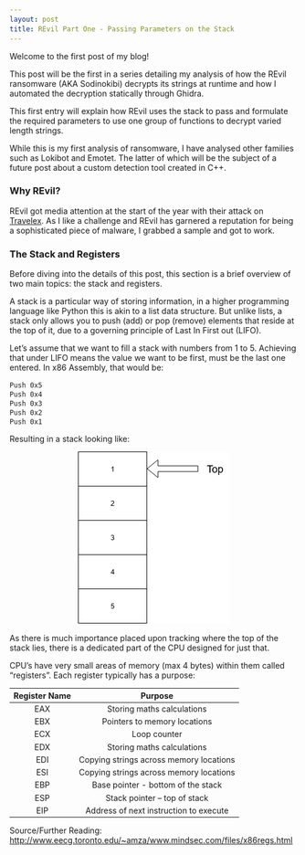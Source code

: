 ```yaml
---
layout: post
title: REvil Part One - Passing Parameters on the Stack
---
```


Welcome to the first post of my blog! 

This post will be the first in a series detailing my analysis of how the REvil ransomware (AKA Sodinokibi) decrypts its strings at runtime and how I automated the decryption statically through Ghidra.

This first entry will explain how REvil uses the stack to pass and formulate the required parameters to use one group of functions to decrypt varied length strings. 

While this is my first analysis of ransomware, I have analysed other families such as Lokibot and Emotet. The latter of which will be the subject of a future post about a custom detection tool created in C++.

### Why REvil?
REvil got media attention at the start of the year with their attack on [Travelex](https://www.trendmicro.com/vinfo/us/security/news/cybercrime-and-digital-threats/sodinokibi-ransomware-increases-yearend-activity-targets-airport-and-other-businesses). As I like a challenge and REvil has garnered a reputation for being a sophisticated piece of malware, I grabbed a sample and got to work.

### The Stack and Registers
Before diving into the details of this post, this section is a brief overview of two main topics: the stack and registers.

A stack is a particular way of storing information, in a higher programming language like Python this is akin to a list data structure. But unlike lists, a stack only allows you to push (add) or pop (remove) elements that reside at the top of it, due to a governing principle of Last In First out (LIFO).

Let’s assume that we want to fill a stack with numbers from 1 to 5.  Achieving that under LIFO means the value we want to be first, must be the last one entered. In x86 Assembly, that would be: 

```assembly
Push 0x5
Push 0x4
Push 0x3
Push 0x2
Push 0x1
```
Resulting in a stack looking like:
<p align="center">
  <img src="/images/initial_stack.png">
</p>

As there is much importance placed upon tracking where the top of the stack lies, there is a dedicated part of the CPU designed for just that.

CPU’s have very small areas of memory (max 4 bytes) within them called “registers”. Each register typically has a purpose:

| Register Name  | Purpose  |
|:-:|:-:|
| EAX  | Storing maths calculations  |
| EBX  | Pointers to memory locations  |
| ECX  | Loop counter  |
| EDX  | Storing maths calculations  |
| EDI  | Copying strings across memory locations  |
| ESI  | Copying strings across memory locations |
| EBP  | Base pointer - bottom of the stack |
| ESP  | Stack pointer – top of stack  |
| EIP  | Address of next instruction to execute  |
Source/Further Reading: http://www.eecg.toronto.edu/~amza/www.mindsec.com/files/x86regs.html



